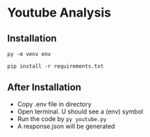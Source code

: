 # Youtube Analysis

## Installation

`py -m venv env`

`pip install -r requirements.txt`

## After Installation

- Copy .env file in directory
- Open terminal. U should see a (env) symbol
- Run the code by `py youtube.py`
- A response.json will be generated
